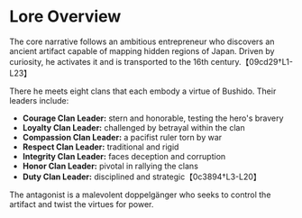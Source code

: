 # Lore Overview

The core narrative follows an ambitious entrepreneur who discovers an ancient artifact capable of mapping hidden regions of Japan. Driven by curiosity, he activates it and is transported to the 16th century.【09cd29†L1-L23】

There he meets eight clans that each embody a virtue of Bushido. Their leaders include:

- **Courage Clan Leader:** stern and honorable, testing the hero's bravery
- **Loyalty Clan Leader:** challenged by betrayal within the clan
- **Compassion Clan Leader:** a pacifist ruler torn by war
- **Respect Clan Leader:** traditional and rigid
- **Integrity Clan Leader:** faces deception and corruption
- **Honor Clan Leader:** pivotal in rallying the clans
- **Duty Clan Leader:** disciplined and strategic【0c3894†L3-L20】

The antagonist is a malevolent doppelgänger who seeks to control the artifact and twist the virtues for power.
